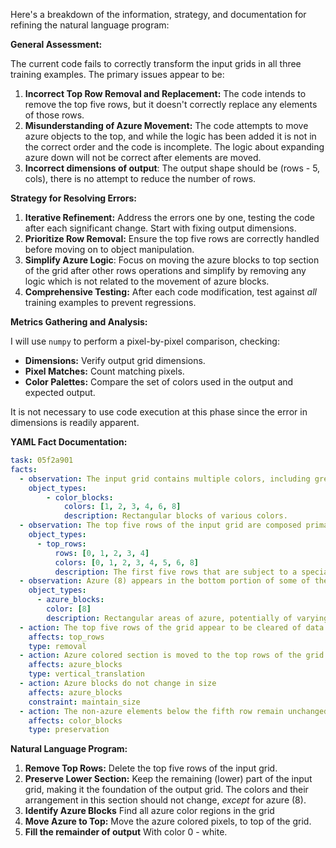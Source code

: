 Here's a breakdown of the information, strategy, and documentation for refining the natural language program:

**General Assessment:**

The current code fails to correctly transform the input grids in all three training examples. The primary issues appear to be:

1.  **Incorrect Top Row Removal and Replacement:** The code intends to remove the top five rows, but it doesn't correctly replace any elements of those rows.
2.  **Misunderstanding of Azure Movement:** The code attempts to move azure objects to the top, and while the logic has been added it is not in the correct order and the code is incomplete. The logic about expanding azure down will not be correct after elements are moved.
3.  **Incorrect dimensions of output**: The output shape should be (rows - 5,
    cols), there is no attempt to reduce the number of rows.

**Strategy for Resolving Errors:**

1.  **Iterative Refinement:** Address the errors one by one, testing the code after each significant change. Start with fixing output dimensions.
2.  **Prioritize Row Removal:** Ensure the top five rows are correctly handled before moving on to object manipulation.
3. **Simplify Azure Logic**: Focus on moving the azure blocks to top section of the grid after other rows operations and simplify by removing any logic which is not related to the movement of azure blocks.
4.  **Comprehensive Testing:** After each code modification, test against *all* training examples to prevent regressions.

**Metrics Gathering and Analysis:**

I will use `numpy` to perform a pixel-by-pixel comparison, checking:

*   **Dimensions:** Verify output grid dimensions.
*   **Pixel Matches:** Count matching pixels.
*   **Color Palettes:** Compare the set of colors used in the output and expected output.

It is not necessary to use code execution at this phase since the error in
dimensions is readily apparent.

**YAML Fact Documentation:**

```yaml
task: 05f2a901
facts:
  - observation: The input grid contains multiple colors, including grey (5), blue (1), red (2), green (3), yellow (4), magenta (6), and azure (8).
    object_types:
        - color_blocks:
            colors: [1, 2, 3, 4, 6, 8]
            description: Rectangular blocks of various colors.
  - observation: The top five rows of the input grid are composed primarily of grey (5) with other colors appearing in small, isolated regions.
    object_types:
      - top_rows:
          rows: [0, 1, 2, 3, 4]
          colors: [0, 1, 2, 3, 4, 5, 6, 8]
          description: The first five rows that are subject to a special rule
  - observation: Azure (8) appears in the bottom portion of some of the grids.
    object_types:
      - azure_blocks:
        color: [8]
        description: Rectangular areas of azure, potentially of varying sizes.
  - action: The top five rows of the grid appear to be cleared of data or significant for another operation.
    affects: top_rows
    type: removal
  - action: Azure colored section is moved to the top rows of the grid.
    affects: azure_blocks
    type: vertical_translation
  - action: Azure blocks do not change in size
    affects: azure_blocks
    constraint: maintain_size
  - action: The non-azure elements below the fifth row remain unchanged.
    affects: color_blocks
    type: preservation

```


**Natural Language Program:**

1.  **Remove Top Rows:** Delete the top five rows of the input grid.
2.  **Preserve Lower Section:** Keep the remaining (lower) part of the input grid, making it the foundation of the output grid. The colors and their arrangement in this section should not change, *except* for azure (8).
3. **Identify Azure Blocks** Find all azure color regions in the grid
4.  **Move Azure to Top:** Move the azure colored pixels, to top of the grid.
5. **Fill the remainder of output** With color 0 - white.


